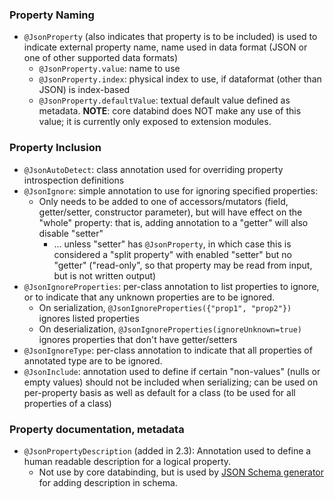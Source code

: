 <!-- extracted from https://github.com/FasterXML/jackson-annotations/wiki/Jackson-Annotations -->

### Property Naming

* `@JsonProperty` (also indicates that property is to be included) is used to indicate external property name, name used in data format (JSON or one of other supported data formats)
    * `@JsonProperty.value`: name to use
    * `@JsonProperty.index`: physical index to use, if dataformat (other than JSON) is index-based
    * `@JsonProperty.defaultValue`: textual default value defined as metadata. **NOTE**: core databind does NOT make any use of this value; it is currently only exposed to extension modules.

### Property Inclusion

* `@JsonAutoDetect`: class annotation used for overriding property introspection definitions
* `@JsonIgnore`: simple annotation to use for ignoring specified properties:
    * Only needs to be added to one of accessors/mutators (field, getter/setter, constructor parameter), but will have effect on the "whole" property: that is, adding annotation to a "getter" will also disable "setter"
        * ... unless "setter" has `@JsonProperty`, in which case this is considered a "split property" with enabled "setter" but no "getter" ("read-only", so that property may be read from input, but is not written output)
* `@JsonIgnoreProperties`: per-class annotation to list properties to ignore, or to indicate that any unknown properties are to be ignored.
    * On serialization, ```@JsonIgnoreProperties({"prop1", "prop2"})``` ignores listed properties
    * On deserialization, ```@JsonIgnoreProperties(ignoreUnknown=true)``` ignores properties that don't have getter/setters
* `@JsonIgnoreType`: per-class annotation to indicate that all properties of annotated type are to be ignored.
* `@JsonInclude`: annotation used to define if certain "non-values" (nulls or empty values) should not be included when serializing; can be used on per-property basis as well as default for a class (to be used for all properties of a class)

### Property documentation, metadata

* `@JsonPropertyDescription` (added in 2.3): Annotation used to define a human readable description for a logical property.
    * Not use by core databinding, but is used by [JSON Schema generator](../../jackson-module-jsonSchema) for adding description in schema.
